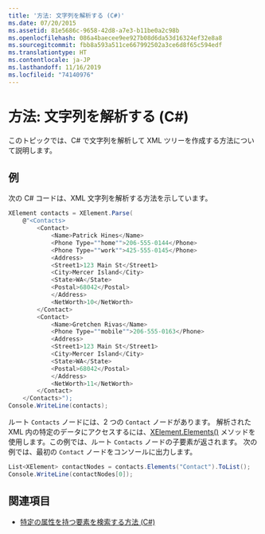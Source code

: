 ```yaml
---
title: '方法: 文字列を解析する (C#)'
ms.date: 07/20/2015
ms.assetid: 81e5686c-9658-42d8-a7e3-b11be0a2c98b
ms.openlocfilehash: 086a4baecee9ee927b08d6da53d16324ef32e8a8
ms.sourcegitcommit: fbb8a593a511ce667992502a3ce6d8f65c594edf
ms.translationtype: HT
ms.contentlocale: ja-JP
ms.lasthandoff: 11/16/2019
ms.locfileid: "74140976"
---
```

# <a name="how-to-parse-a-string-c"></a>方法: 文字列を解析する (C#)

このトピックでは、C# で文字列を解析して XML ツリーを作成する方法について説明します。

## <a name="example"></a>例

次の C# コードは、XML 文字列を解析する方法を示しています。

```csharp
XElement contacts = XElement.Parse(
    @"<Contacts>
        <Contact>
            <Name>Patrick Hines</Name>
            <Phone Type=""home"">206-555-0144</Phone>
            <Phone Type=""work"">425-555-0145</Phone>
            <Address>
            <Street1>123 Main St</Street1>
            <City>Mercer Island</City>
            <State>WA</State>
            <Postal>68042</Postal>
            </Address>
            <NetWorth>10</NetWorth>
        </Contact>
        <Contact>
            <Name>Gretchen Rivas</Name>
            <Phone Type=""mobile"">206-555-0163</Phone>
            <Address>
            <Street1>123 Main St</Street1>
            <City>Mercer Island</City>
            <State>WA</State>
            <Postal>68042</Postal>
            </Address>
            <NetWorth>11</NetWorth>
        </Contact>
    </Contacts>");
Console.WriteLine(contacts);
```

ルート `Contacts` ノードには、2 つの `Contact` ノードがあります。 解析された XML 内の特定のデータにアクセスするには、[XElement.Elements()](xref:System.Xml.Linq.XContainer.Elements) メソッドを使用します。この例では、ルート `Contacts` ノードの子要素が返されます。 次の例では、最初の `Contact` ノードをコンソールに出力します。

```csharp
List<XElement> contactNodes = contacts.Elements("Contact").ToList();
Console.WriteLine(contactNodes[0]);
```

## <a name="see-also"></a>関連項目

- [特定の属性を持つ要素を検索する方法 (C#)](how-to-find-an-element-with-a-specific-attribute.md)
